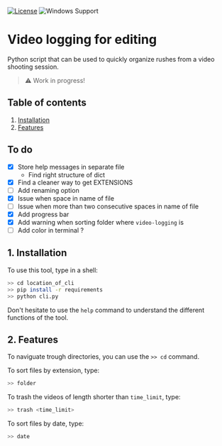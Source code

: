 [![License](https://img.shields.io/github/license/theodumont/video-logging)](https://github.com/theodumont/video-logging/blob/master/LICENSE)
![Windows Support](https://img.shields.io/badge/Windows-Support-brightgreen.svg)

# Video logging for editing

Python script that can be used to quickly organize rushes from a video shooting session.

> :warning: Work in progress!

## Table of contents

1. [ Installation ](#1-installation)  
2. [ Features ](#2-features)  

## To do

- [x] Store help messages in separate file
    - Find right structure of dict
- [x] Find a cleaner way to get EXTENSIONS
- [ ] Add renaming option
- [x] Issue when space in name of file
- [ ] Issue when more than two consecutive spaces in name of file
- [x] Add progress bar
- [x] Add warning when sorting folder where `video-logging` is
- [ ] Add color in terminal ?

## 1. Installation

To use this tool, type in a shell:
```bash
>> cd location_of_cli
>> pip install -r requirements
>> python cli.py
```

Don't hesitate to use the `help` command to understand the different functions of the tool.

## 2. Features

To naviguate trough directories, you can use the `>> cd` command.

To sort files by extension, type:
```bash
>> folder
```

To trash the videos of length shorter than `time_limit`, type:
```bash
>> trash <time_limit>
```

To sort files by date, type:
```bash
>> date
```
